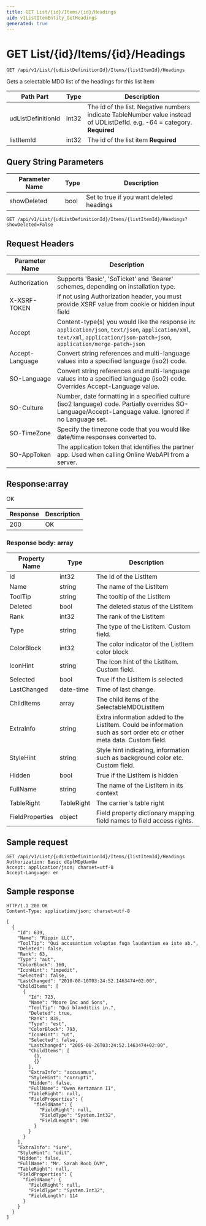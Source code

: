 ```yaml
---
title: GET List/{id}/Items/{id}/Headings
uid: v1ListItemEntity_GetHeadings
generated: true
---
```


# GET List/{id}/Items/{id}/Headings

```http
GET /api/v1/List/{udListDefinitionId}/Items/{listItemId}/Headings
```

Gets a selectable MDO list of the headings for this list item






| Path Part | Type | Description |
|-----------|------|-------------|
| udListDefinitionId | int32 | The id of the list. Negative numbers indicate TableNumber value instead of UDListDefId. e.g. -64 = category. **Required** |
| listItemId | int32 | The id of the list item **Required** |


## Query String Parameters

| Parameter Name | Type |  Description |
|----------------|------|--------------|
| showDeleted | bool |  Set to true if you want deleted headings |

```http
GET /api/v1/List/{udListDefinitionId}/Items/{listItemId}/Headings?showDeleted=False
```


## Request Headers

| Parameter Name | Description |
|----------------|-------------|
| Authorization  | Supports 'Basic', 'SoTicket' and 'Bearer' schemes, depending on installation type. |
| X-XSRF-TOKEN   | If not using Authorization header, you must provide XSRF value from cookie or hidden input field |
| Accept         | Content-type(s) you would like the response in: `application/json`, `text/json`, `application/xml`, `text/xml`, `application/json-patch+json`, `application/merge-patch+json` |
| Accept-Language | Convert string references and multi-language values into a specified language (iso2) code. |
| SO-Language | Convert string references and multi-language values into a specified language (iso2) code. Overrides Accept-Language value. |
| SO-Culture | Number, date formatting in a specified culture (iso2 language) code. Partially overrides SO-Language/Accept-Language value. Ignored if no Language set. |
| SO-TimeZone | Specify the timezone code that you would like date/time responses converted to. |
| SO-AppToken | The application token that identifies the partner app. Used when calling Online WebAPI from a server. |


## Response:array

OK

| Response | Description |
|----------------|-------------|
| 200 | OK |

### Response body: array

| Property Name | Type |  Description |
|----------------|------|--------------|
| Id | int32 | The Id of the ListItem |
| Name | string | The name of the ListItem |
| ToolTip | string | The tooltip of the ListItem |
| Deleted | bool | The deleted status of the ListItem |
| Rank | int32 | The rank of the ListItem |
| Type | string | The type of the ListItem. Custom field. |
| ColorBlock | int32 | The color indicator of the ListItem color block |
| IconHint | string | The Icon hint of the ListItem. Custom field. |
| Selected | bool | True if the ListItem is selected |
| LastChanged | date-time | Time of last change. |
| ChildItems | array | The child items of the SelectableMDOListItem |
| ExtraInfo | string | Extra information added to the ListItem. Could be information such as sort order etc or other meta data. Custom field. |
| StyleHint | string | Style hint indicating, information such as background color etc. Custom field. |
| Hidden | bool | True if the ListItem is hidden |
| FullName | string | The name of the ListItem in its context |
| TableRight | TableRight | The carrier's table right |
| FieldProperties | object | Field property dictionary mapping field names to field access rights. |

## Sample request

```http!
GET /api/v1/List/{udListDefinitionId}/Items/{listItemId}/Headings
Authorization: Basic dGplMDpUamUw
Accept: application/json; charset=utf-8
Accept-Language: en
```

## Sample response

```http_
HTTP/1.1 200 OK
Content-Type: application/json; charset=utf-8

[
  {
    "Id": 639,
    "Name": "Rippin LLC",
    "ToolTip": "Qui accusantium voluptas fuga laudantium ea iste ab.",
    "Deleted": false,
    "Rank": 63,
    "Type": "aut",
    "ColorBlock": 160,
    "IconHint": "impedit",
    "Selected": false,
    "LastChanged": "2010-08-10T03:24:52.1463474+02:00",
    "ChildItems": [
      {
        "Id": 723,
        "Name": "Moore Inc and Sons",
        "ToolTip": "Qui blanditiis in.",
        "Deleted": true,
        "Rank": 839,
        "Type": "est",
        "ColorBlock": 793,
        "IconHint": "ut",
        "Selected": false,
        "LastChanged": "2005-08-26T03:24:52.1463474+02:00",
        "ChildItems": [
          {},
          {}
        ],
        "ExtraInfo": "accusamus",
        "StyleHint": "corrupti",
        "Hidden": false,
        "FullName": "Owen Kertzmann II",
        "TableRight": null,
        "FieldProperties": {
          "fieldName": {
            "FieldRight": null,
            "FieldType": "System.Int32",
            "FieldLength": 190
          }
        }
      }
    ],
    "ExtraInfo": "iure",
    "StyleHint": "odit",
    "Hidden": false,
    "FullName": "Mr. Sarah Roob DVM",
    "TableRight": null,
    "FieldProperties": {
      "fieldName": {
        "FieldRight": null,
        "FieldType": "System.Int32",
        "FieldLength": 114
      }
    }
  }
]
```
